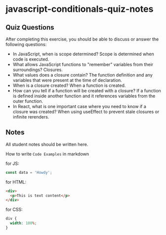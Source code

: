 # javascript-conditionals-quiz-notes

## Quiz Questions

After completing this exercise, you should be able to discuss or answer the following questions:

- In JavaScript, when is scope determined?
  Scope is determined when code is executed.
- What allows JavaScript functions to "remember" variables from their surroundings?
  Closures.
- What values does a closure contain?
  The function definition and any variables that were present at the time of declaration.
- When is a closure created?
  When a function is created.
- How can you tell if a function will be created with a closure?
  If a function is defined inside another function and it references variables from the outer function.
- In React, what is one important case where you need to know if a closure was created?
  When using useEffect to prevent stale closures or infinite rerenders.

## Notes

All student notes should be written here.

How to write `Code Examples` in markdown

for JS:

```javascript
const data = 'Howdy';
```

for HTML:

```html
<div>
  <p>This is text content</p>
</div>
```

for CSS:

```css
div {
  width: 100%;
}
```
